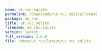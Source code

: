 ```yaml
---
name: uk-ruc-sqlite
permalink: /downloads/uk_ruc_sqlite/latest
package: uk_ruc
title: uk_ruc_sqlite
filename: uk_ruc.sqlite
version: latest
full_version: 2.0.0
file: /data/uk_ruc/latest/uk_ruc.sqlite
---
```

